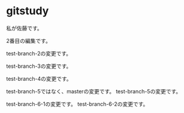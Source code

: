 # gitstudy

私が佐藤です。


2番目の編集です。

test-branch-2の変更です。

test-branch-3の変更です。

test-branch-4の変更です。

test-branch-5ではなく、masterの変更です。
test-branch-5の変更です。

test-branch-6-1の変更です。
test-branch-6-2の変更です。
